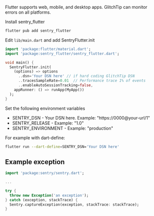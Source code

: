 Flutter supports web, mobile, and desktop apps. GlitchTip can monitor errors on all platforms.

Install sentry_flutter

```bash
flutter pub add sentry_flutter
```

Edit `lib/main.dart` and add SentryFlutter.init

```dart
import 'package:flutter/material.dart';
import 'package:sentry_flutter/sentry_flutter.dart';

void main() {
  SentryFlutter.init(
    (options) => options
      ..dsn='Your DSN here' // if hard coding GlitchTip DSN
      ..tracesSampleRate=0.01  // Performance trace 1% of events
      ..enableAutoSessionTracking=false,
    appRunner: () => runApp(MyApp())
  );
}

```

Set the following environment variables

- SENTRY_DSN - Your DSN here. Example: "https://0000@your-url/1"
- SENTRY_RELEASE - Example: "1.0"
- SENTRY_ENVIRONMENT - Example: "production"

For example with dart-define:

```bash
flutter run --dart-define=SENTRY_DSN='Your DSN here'
```

## Example exception

```dart
import 'package:sentry/sentry.dart';

...

try {
  throw new Exception('an exception');
} catch (exception, stackTrace) {
  Sentry.captureException(exception, stackTrace: stackTrace);
}
```